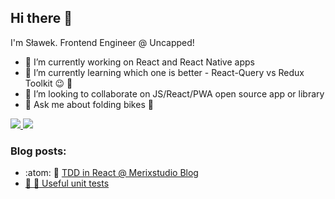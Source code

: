 ## Hi there 👋
I'm Sławek. Frontend Engineer @ Uncapped!

- 🔭 I’m currently working on React and React Native apps
- 🌱 I’m currently learning which one is better - React-Query vs Redux Toolkit :wink: :thinking: 
- 👯 I’m looking to collaborate on JS/React/PWA open source app or library
- 💬 Ask me about folding bikes 🙈

<a href="http://linkedin.com/in/tlrczk">
  <img src="https://img.shields.io/badge/linkedin-%230077B5.svg?&style=for-the-badge&logo=linkedin&logoColor=white">
</a>

<a href="https://www.instagram.com/suafko/">
  <img src="https://img.shields.io/badge/instagram-%23E4405F.svg?&style=for-the-badge&logo=instagram&logoColor=white">
</a>

### Blog posts:
- :atom: :orange: <a href="https://www.merixstudio.com/blog/test-driven-development-in-react-applications/">TDD in React @ Merixstudio Blog
- :wrench: :orange: <a href="https://www.merixstudio.com/blog/how-write-useful-unit-tests-and-why-do-they-matter/">Useful unit tests</a>
